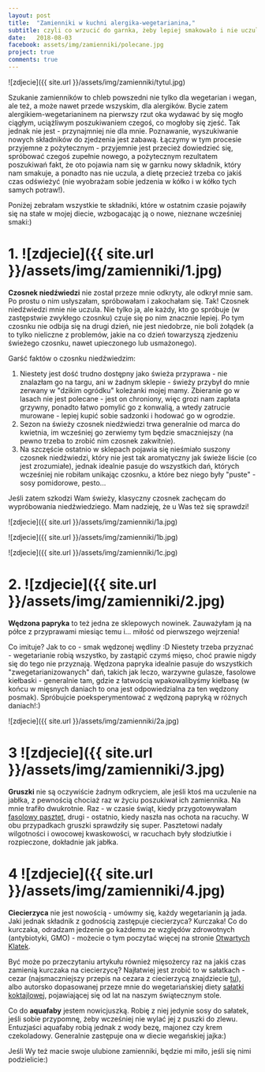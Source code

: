 ```yaml
---
layout: post
title:  "Zamienniki w kuchni alergika-wegetarianina,"
subtitle: czyli co wrzucić do garnka, żeby lepiej smakowało i nie uczulało.
date:   2018-08-03
facebook: assets/img/zamienniki/polecane.jpg
project: true
comments: true
---
```


![zdjecie]({{ site.url }}/assets/img/zamienniki/tytul.jpg)

Szukanie zamienników to chleb powszedni nie tylko dla wegetarian i wegan, ale też, a może nawet przede wszyskim, dla alergików. Bycie zatem alergikiem-wegetarianinem na pierwszy rzut oka wydawać by się mogło ciągłym, uciążliwym poszukiwaniem czegoś, co mogłoby się zjeść. Tak jednak nie jest - przynajmniej nie dla mnie. Poznawanie, wyszukiwanie nowych składników do zjedzenia jest zabawą. Łączymy w tym procesie przyjemne z pożytecznym - przyjemnie jest przecież dowiedzieć się, spróbować czegoś zupełnie nowego, a pożytecznym rezultatem poszukiwań fakt, że oto pojawia nam się w garnku nowy składnik, który nam smakuje, a ponadto nas nie uczula, a dietę przecież trzeba co jakiś czas odświeżyć (nie wyobrażam sobie jedzenia w kółko i w kółko tych samych potraw!). 

Poniżej zebrałam wszystkie te składniki, które w ostatnim czasie pojawiły się na stałe w mojej diecie, wzbogacając ją o nowe, nieznane wcześniej smaki:)

# 1. ![zdjecie]({{ site.url }}/assets/img/zamienniki/1.jpg)

**Czosnek niedźwiedzi** nie został przeze mnie odkryty, ale odkrył mnie sam. Po prostu o nim usłyszałam, spróbowałam i zakochałam się. Tak! Czosnek niedźwiedzi mnie nie uczula. Nie tylko ja, ale każdy, kto go spróbuje (w zastępstwie zwykłego czosnku) czuje się po nim znacznie lepiej. Po tym czosnku nie odbija się na drugi dzień, nie jest niedobrze, nie boli żołądek (a to tylko nieliczne z problemów, jakie na co dzień towarzyszą zjedzeniu świeżego czosnku, nawet upieczonego lub usmażonego). 

Garść faktów o czosnku niedźwiedzim:

1. Niestety jest dość trudno dostępny jako świeża przyprawa - nie znalazłam go na targu, ani w żadnym sklepie - świeży przybył do mnie zerwany w "dzikim ogródku" koleżanki mojej mamy. Zbieranie go w lasach nie jest polecane - jest on chroniony, więc grozi nam zapłata grzywny, ponadto łatwo pomylić go z konwalią, a wtedy zatrucie murowane - lepiej kupić sobie sadzonki i hodować go w ogrodzie.
2. Sezon na świeży czosnek niedźwiedzi trwa generalnie od marca do kwietnia, im wcześniej go zerwiemy tym będzie smaczniejszy (na pewno trzeba to zrobić nim czosnek zakwitnie).
3. Na szczęście ostatnio w sklepach pojawia się nieśmiało suszony czosnek niedźwiedzi, który nie jest tak aromatyczny jak świeże liście (co jest zrozumiałe), jednak idealnie pasuje do wszystkich dań, których wcześniej nie robiłam unikając czosnku, a które bez niego były "puste" - sosy pomidorowe, pesto... 

Jeśli zatem szkodzi Wam świeży, klasyczny czosnek zachęcam do wypróbowania niedźwiedziego. Mam nadzieję, że u Was też się sprawdzi!

![zdjecie]({{ site.url }}/assets/img/zamienniki/1a.jpg)

![zdjecie]({{ site.url }}/assets/img/zamienniki/1b.jpg)

![zdjecie]({{ site.url }}/assets/img/zamienniki/1c.jpg)


# 2. ![zdjecie]({{ site.url }}/assets/img/zamienniki/2.jpg)

**Wędzona papryka** to też jedna ze sklepowych nowinek. Zauważyłam ją na półce z przyprawami miesiąc temu i... miłość od pierwszego wejrzenia!

Co imituje? Jak to co - smak wędzonej wędliny :D Niestety trzeba przyznać - wegetarianie robią wszystko, by zastąpić czymś mięso, choć prawie nigdy się do tego nie przyznają. Wędzona papryka idealnie pasuje do wszystkich "zwegetarianizowanych" dań, takich jak leczo, warzywne gulasze, fasolowe kiełbaski - generalnie tam, gdzie z łatwością wpakowalibyśmy kiełbasę (w końcu w mięsnych daniach to ona jest odpowiedzialna za ten wędzony posmak). Spróbujcie poeksperymentować z wędzoną papryką w różnych daniach!:)

![zdjecie]({{ site.url }}/assets/img/zamienniki/2a.jpg)


# 3 ![zdjecie]({{ site.url }}/assets/img/zamienniki/3.jpg)

**Gruszki** nie są oczywiście żadnym odkryciem, ale jeśli ktoś ma uczulenie na jabłka, z pewnością chociaż raz w życiu poszukiwał ich zamiennika. Na mnie trafiło dwukrotnie. Raz - w czasie świąt, kiedy przygotowywałam [fasolowy pasztet](http://pokarmlove.com.pl/swiateczne-smakolyki/), drugi - ostatnio, kiedy naszła nas ochota na racuchy. W obu przypadkach gruszki sprawdziły się super. Pasztetowi nadały wilgotności i owocowej kwaskowości, w racuchach były słodziutkie i rozpieczone, dokładnie jak jabłka.


# 4 ![zdjecie]({{ site.url }}/assets/img/zamienniki/4.jpg)

**Ciecierzyca** nie jest nowością - umówmy się, każdy wegetarianin ją jada. Jaki jednak składnik z godnością zastępuje ciecierzyca? Kurczaka! Co do kurczaka, odradzam jedzenie go każdemu ze względów zdrowotnych (antybiotyki, GMO) - możecie o tym poczytać więcej na stronie [Otwartych Klatek](https://www.otwarteklatki.pl/frankenkurczak/). 

Być może po przeczytaniu artykułu również mięsożercy raz na jakiś czas zamienią kurczaka na ciecierzycę? Najłatwiej jest zrobić to w sałatkach - cezar (najsmaczniejszy przepis na cezara z ciecierzycą znajdziecie [tu](http://www.jadlonomia.com/przepisy/weganska-salatka-cezar/)), albo autorsko dopasowanej przeze mnie do wegetariańskiej diety [sałatki koktajlowej](http://pokarmlove.com.pl/swiateczne-smakolyki/), pojawiającej się od lat na naszym świątecznym stole.

Co do **aquafaby** jestem nowicjuszką. Robię z niej jedynie sosy do sałatek, jeśli sobie przypomnę, żeby wcześniej nie wylać jej z puszki do zlewu. Entuzjaści aquafaby robią jednak z wody bezę, majonez czy krem czekoladowy. Generalnie zastępuje ona w diecie wegańskiej jajka:)


Jeśli Wy też macie swoje ulubione zamienniki, będzie mi miło, jeśli się nimi podzielicie:)

